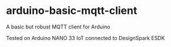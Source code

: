 # arduino-basic-mqtt-client
A basic but robust MQTT client for Arduino

Tested on Arduino NANO 33 IoT connected to DesignSpark ESDK
